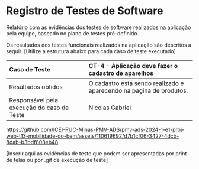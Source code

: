 # Registro de Testes de Software

Relatório com as evidências dos testes de software realizados na aplicação pela equipe, baseado no plano de testes pré-definido.

Os resultados dos testes funcionais realizados na aplicação são descritos a seguir. [Utilize a estrutura abaixo para cada caso de teste executado]

|Caso de Teste    | CT-4 - Aplicação deve fazer o cadastro de aparelhos |
|:---|:---|
| Resultados obtidos | O cadastro está sendo realizado e aparecendo na pagina de produtos.  |
| Responsável pela execução do caso de Teste | Nicolas Gabriel |


https://github.com/ICEI-PUC-Minas-PMV-ADS/pmv-ads-2024-1-e1-proj-web-t13-mobilidade-do-bem/assets/110619692/d7b1cf06-3427-4dcb-8dab-b3bdf808eb48




[Inserir aqui as evidências de teste que podem ser apresentadas por print de telas ou por .gif de execução de teste]
